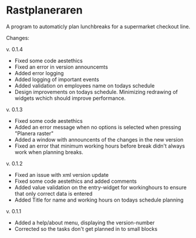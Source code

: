 # Rastplaneraren

A program to automaticly plan lunchbreaks for a supermarket checkout line.

Changes:

v. 0.1.4
* Fixed some code aestethics
* Fixed an error in version announcemts
* Added error logging
* Added logging of important events
* Added validation on employees name on todays schedule
* Design improvements on todays schedule. Minimizing redrawing of widgets wchich should improve performance.

v. 0.1.3
* Fixed some code aestethics
* Added an error message when no options is selected when pressing "Planera raster"
* Added a window with announcents of the changes in the new version
* Fixed an error that minimum working hours before break didn't always work when planning breaks.

v. 0.1.2
* Fixed an issue with xml version update
* Fixed some code aestethics and added comments
* Added value validation on the entry-widget for workinghours to ensure that only correct data is entered
* Added Title for name and working hours on todays schedule planning

v. 0.1.1
* Added a help/about menu, displaying the version-number
* Corrected so the tasks don't get planned in to small blocks
